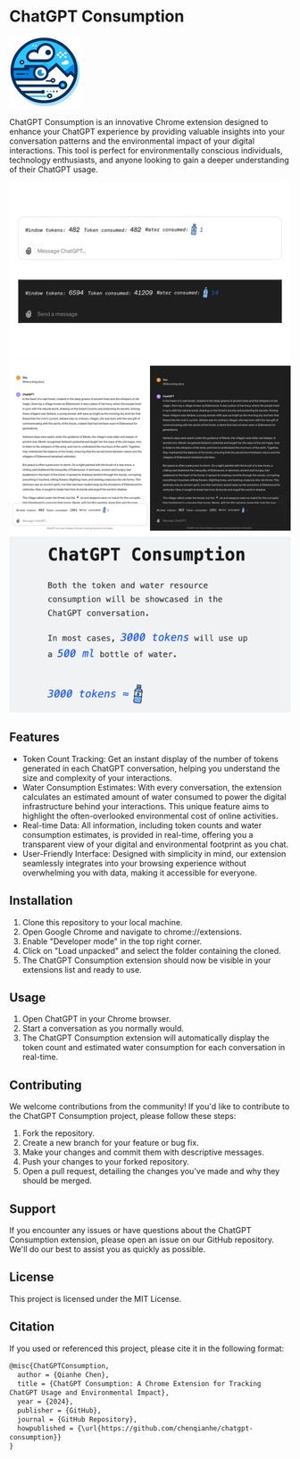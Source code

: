 # ChatGPT Consumption

![](/images/logo.png)

ChatGPT Consumption is an innovative Chrome extension designed to enhance your ChatGPT experience by providing valuable insights into your conversation patterns and the environmental impact of your digital interactions. This tool is perfect for environmentally conscious individuals, technology enthusiasts, and anyone looking to gain a deeper understanding of their ChatGPT usage.

![](/pics/c1.png)
![](/pics/c2.png)
![](/pics/c3.png)

## Features
- Token Count Tracking: Get an instant display of the number of tokens generated in each ChatGPT conversation, helping you understand the size and complexity of your interactions.
- Water Consumption Estimates: With every conversation, the extension calculates an estimated amount of water consumed to power the digital infrastructure behind your interactions. This unique feature aims to highlight the often-overlooked environmental cost of online activities.
- Real-time Data: All information, including token counts and water consumption estimates, is provided in real-time, offering you a transparent view of your digital and environmental footprint as you chat.
- User-Friendly Interface: Designed with simplicity in mind, our extension seamlessly integrates into your browsing experience without overwhelming you with data, making it accessible for everyone.

## Installation
1. Clone this repository to your local machine. 
2. Open Google Chrome and navigate to chrome://extensions. 
3. Enable "Developer mode" in the top right corner. 
4. Click on "Load unpacked" and select the folder containing the cloned. 
5. The ChatGPT Consumption extension should now be visible in your extensions list and ready to use.

## Usage
1. Open ChatGPT in your Chrome browser. 
2. Start a conversation as you normally would. 
3. The ChatGPT Consumption extension will automatically display the token count and estimated water consumption for each conversation in real-time.

## Contributing
We welcome contributions from the community! If you'd like to contribute to the ChatGPT Consumption project, please follow these steps:

1. Fork the repository.
2. Create a new branch for your feature or bug fix. 
3. Make your changes and commit them with descriptive messages. 
4. Push your changes to your forked repository. 
5. Open a pull request, detailing the changes you've made and why they should be merged.

## Support
If you encounter any issues or have questions about the ChatGPT Consumption extension, please open an issue on our GitHub repository. We'll do our best to assist you as quickly as possible.

## License
This project is licensed under the MIT License.

## Citation
If you used or referenced this project, please cite it in the following format:

```text
@misc{ChatGPTConsumption,
  author = {Qianhe Chen},
  title = {ChatGPT Consumption: A Chrome Extension for Tracking ChatGPT Usage and Environmental Impact},
  year = {2024},
  publisher = {GitHub},
  journal = {GitHub Repository},
  howpublished = {\url{https://github.com/chenqianhe/chatgpt-consumption}}
}
```
